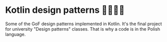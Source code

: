 # Kotlin design patterns 👨‍💻👩‍💻
Some of the GoF design patterns implemented in Kotlin. It's the final project for university "Design patterns" classes. That is why a code is in the Polish language.
